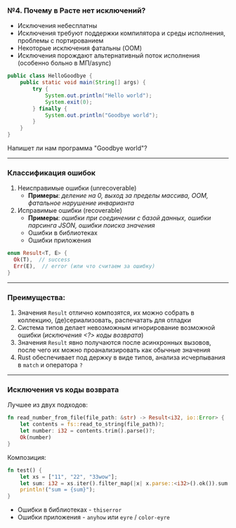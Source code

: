 ### №4. Почему в Расте нет исключений?

- Исключения небесплатны
- Исключения требуют поддержки компилятора и среды исполнения, проблемы с портированием
- Некоторые исключения фатальны (OOM)
- Исключения порождают альтернативный поток исполнения (особенно больно в МП/async)
```java
public class HelloGoodbye {
    public static void main(String[] args) {
        try {
            System.out.println("Hello world");
            System.exit(0);
        } finally {
            System.out.println("Goodbye world");
        }
    }
}
```
Напишет ли нам программа "Goodbye world"?

---------------------------------------------------------------------------------------------------


### Классификация ошибок

1. Неисправимые ошибки (unrecoverable)
   - **Примеры**: _деление на 0, выход за пределы массива, OOM, фатальное нарушение инварианта_
2. Исправимые ошибки (recoverable)
   - **Примеры**: _ошибки при соединении с базой данных, ошибки парсинга JSON, ошибки поиска значения_
   - Ошибки в библиотеках
   - Ошибки приложения

```rust
enum Result<T, E> {
  Ok(T),  // success
  Err(E),  // error (или что считаем за ошибку)
}
```
---------------------------------------------------------------------------------------------------


### Преимущества:
1. Значения `Result` отлично композятся, их можно собрать в коллекцию, (де)сериализовать, распечатать для отладки
2. Система типов делает невозможным игнорирование возможной ошибки (_исключения <?> коды возврата_)
3. Значения `Result` явно получаются после асинхронных вызовов, после чего их можно проанализировать как обычные значения
4. Rust обеспечивает под держку в виде типов, анализа исчерпывания в `match` и оператора `?`

---------------------------------------------------------------------------------------------------


### Исключения vs коды возврата

Лучшее из двух подходов:
```rust
fn read_number_from_file(file_path: &str) -> Result<i32, io::Error> {
    let contents = fs::read_to_string(file_path)?;
    let number: i32 = contents.trim().parse()?;
    Ok(number)
}
```
Композиция:
```rust
fn test() {
    let xs = ["11", "22", "33wow"]; 
    let sum: i32 = xs.iter().filter_map(|x| x.parse::<i32>().ok()).sum();
    println!("sum = {sum}");
}
```
- Ошибки в библиотеках - `thiserror`
- Ошибки приложения - `anyhow` или `eyre` / `color-eyre`
